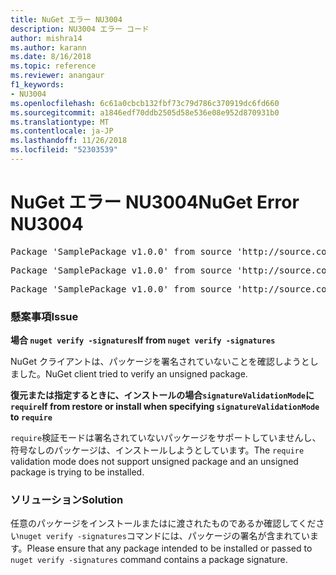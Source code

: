 ```yaml
---
title: NuGet エラー NU3004
description: NU3004 エラー コード
author: mishra14
ms.author: karann
ms.date: 8/16/2018
ms.topic: reference
ms.reviewer: anangaur
f1_keywords:
- NU3004
ms.openlocfilehash: 6c61a0cbcb132fbf73c79d786c370919dc6fd660
ms.sourcegitcommit: a1846edf70ddb2505d58e536e08e952d870931b0
ms.translationtype: MT
ms.contentlocale: ja-JP
ms.lasthandoff: 11/26/2018
ms.locfileid: "52303539"
---
```

# <a name="nuget-error-nu3004"></a><span data-ttu-id="80467-103">NuGet エラー NU3004</span><span class="sxs-lookup"><span data-stu-id="80467-103">NuGet Error NU3004</span></span>

<pre>Package 'SamplePackage v1.0.0' from source 'http://source.com/index.json': The package is not signed.</pre>
<pre>Package 'SamplePackage v1.0.0' from source 'http://source.com/index.json': signatureValidationMode is set to require, so packages are allowed only if signed by trusted signers; however, this package is unsigned.</pre>
<pre>Package 'SamplePackage v1.0.0' from source 'http://source.com/index.json': This repository indicated that all its packages are repository signed; however, this package is unsigned.</pre>

### <a name="issue"></a><span data-ttu-id="80467-104">懸案事項</span><span class="sxs-lookup"><span data-stu-id="80467-104">Issue</span></span>

<span data-ttu-id="80467-105">**場合 `nuget verify -signatures`**</span><span class="sxs-lookup"><span data-stu-id="80467-105">**If from `nuget verify -signatures`**</span></span>

<span data-ttu-id="80467-106">NuGet クライアントは、パッケージを署名されていないことを確認しようとしました。</span><span class="sxs-lookup"><span data-stu-id="80467-106">NuGet client tried to verify an unsigned package.</span></span>

<span data-ttu-id="80467-107">**復元または指定するときに、インストールの場合`signatureValidationMode`に `require`**</span><span class="sxs-lookup"><span data-stu-id="80467-107">**If from restore or install when specifying `signatureValidationMode` to `require`**</span></span>

<span data-ttu-id="80467-108">`require`検証モードは署名されていないパッケージをサポートしていませんし、符号なしのパッケージは、インストールしようとしています。</span><span class="sxs-lookup"><span data-stu-id="80467-108">The `require` validation mode does not support unsigned package and an unsigned package is trying to be installed.</span></span>

### <a name="solution"></a><span data-ttu-id="80467-109">ソリューション</span><span class="sxs-lookup"><span data-stu-id="80467-109">Solution</span></span>

<span data-ttu-id="80467-110">任意のパッケージをインストールまたはに渡されたものであるか確認してください`nuget verify -signatures`コマンドには、パッケージの署名が含まれています。</span><span class="sxs-lookup"><span data-stu-id="80467-110">Please ensure that any package intended to be installed or passed to `nuget verify -signatures` command contains a package signature.</span></span>
